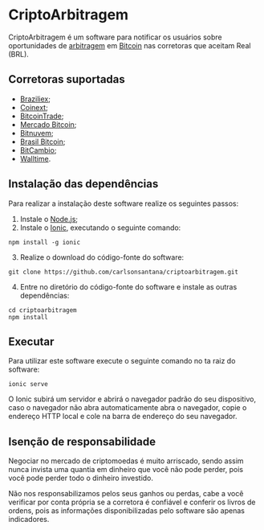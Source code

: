 # CriptoArbitragem

CriptoArbitragem é um software para notificar os usuários sobre oportunidades de [arbitragem](https://pt.wikipedia.org/wiki/Arbitragem_(economia)) em [Bitcoin](https://pt.wikipedia.org/wiki/Bitcoin) nas corretoras que aceitam Real (BRL).

## Corretoras suportadas

* [Braziliex](https://braziliex.com/);
* [Coinext](https://coinext.com.br/);
* [BitcoinTrade](https://www.bitcointrade.com.br/pt-BR/);
* [Mercado Bitcoin](https://www.mercadobitcoin.com.br/);
* [Bitnuvem](https://bitnuvem.com/);
* [Brasil Bitcoin](https://brasilbitcoin.com.br/);
* [BitCambio](https://bitcambio.com.br/);
* [Walltime](https://walltime.info/).

## Instalação das dependências

Para realizar a instalação deste software realize os seguintes passos:
1. Instale o [Node.js](https://nodejs.org/pt-br/download/);
2. Instale o [Ionic](https://ionicframework.com/), executando o seguinte comando:
```shell
npm install -g ionic
```
3. Realize o download do código-fonte do software:
```shell
git clone https://github.com/carlsonsantana/criptoarbitragem.git
```
4. Entre no diretório do código-fonte do software e instale as outras dependências:
```shell
cd criptoarbitragem
npm install
```

## Executar

Para utilizar este software execute o seguinte comando no ta raiz do software:
```shell
ionic serve
```

O Ionic subirá um servidor e abrirá o navegador padrão do seu dispositivo, caso o navegador não abra automaticamente abra o navegador, copie o endereço HTTP local e cole na barra de endereço do seu navegador.

## Isenção de responsabilidade

Negociar no mercado de criptomoedas é muito arriscado, sendo assim nunca invista uma quantia em dinheiro que você não pode perder, pois você pode perder todo o dinheiro investido.

Não nos responsabilizamos pelos seus ganhos ou perdas, cabe a você verificar por conta própria se a corretora é confiável e conferir os livros de ordens, pois as informações disponibilizadas pelo software são apenas indicadores.
